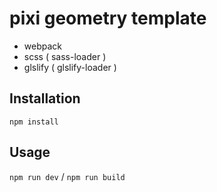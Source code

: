 # pixi geometry template

- webpack
- scss ( sass-loader )
- glslify ( glslify-loader )


## Installation
``` 
npm install
```


## Usage 
`
npm run dev
` / 
`
npm run build
`

